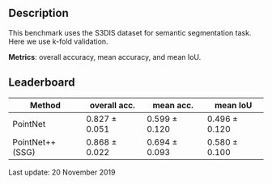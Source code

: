 Description
-----------

This benchmark uses the S3DIS dataset for semantic segmentation task. Here we
use k-fold validation.

**Metrics**: overall accuracy, mean accuracy, and mean IoU.

Leaderboard
-----------

| Method           | overall acc.  | mean acc.     | mean IoU      |
| ---------------- | ------------- | ------------- | ------------- |
| PointNet         | 0.827 ± 0.051 | 0.599 ± 0.120 | 0.496 ± 0.120 |
| PointNet++ (SSG) | 0.868 ± 0.022 | 0.694 ± 0.093 | 0.580 ± 0.100 |

Last update: 20 November 2019
